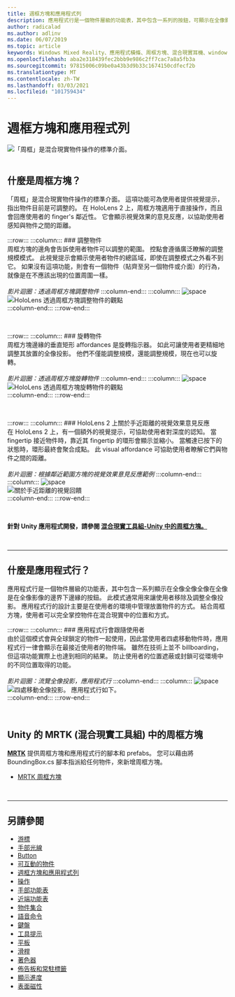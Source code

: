 ```yaml
---
title: 週框方塊和應用程式列
description: 應用程式行是一個物件層級的功能表，其中包含一系列的按鈕，可顯示在全像影像的範圍下邊緣。
author: radicalad
ms.author: adlinv
ms.date: 06/07/2019
ms.topic: article
keywords: Windows Mixed Reality、應用程式橫條、周框方塊、混合現實耳機、windows mixed reality 耳機、虛擬實境耳機、HoloLens、MRTK、混合現實工具組
ms.openlocfilehash: aba2e318439fec2bbb9e986c2ff7cac7a8a5fb3a
ms.sourcegitcommit: 97815006c09be0a43b3d9b33c1674150cdfecf2b
ms.translationtype: MT
ms.contentlocale: zh-TW
ms.lasthandoff: 03/03/2021
ms.locfileid: "101759434"
---
```

# <a name="bounding-box-and-app-bar"></a>週框方塊和應用程式列
![「周框」是混合現實物件操作的標準介面。](images/UX_Hero_BoundingBox.jpg)<br>
<br>

## <a name="what-is-the-bounding-box"></a>什麼是周框方塊？

「周框」是混合現實物件操作的標準介面。 這項功能可為使用者提供視覺提示，指出物件目前是可調整的。 在 HoloLens 2 上，周框方塊適用于直接操作，而且會回應使用者的 finger's 鄰近性。 它會顯示視覺效果的意見反應，以協助使用者感知與物件之間的距離。

:::row:::
    :::column:::
        ### <a name="scaling-an-objectbr"></a>調整物件<br>
        周框方塊的邊角會告訴使用者物件可以調整的範圍。 控點會遵循廣泛瞭解的調整規模模式。 此視覺提示會顯示使用者物件的總區域，即使在調整模式之外看不到它。 如果沒有這項功能，則會有一個物件（貼齊至另一個物件或介面）的行為，就像是在不應該出現的位置周圍一樣。<br>
        <br>
        *影片迴圈：透過周框方塊調整物件*
    :::column-end:::
        :::column:::
        ![space](images/spacer-20x582.png)<br>
       ![HoloLens 透過周框方塊調整物件的觀點](images/HoloLens2_BoundingBox.gif)<br>
    :::column-end:::
:::row-end:::

<br>

:::row:::
    :::column:::
        ### <a name="rotating-an-objectbr"></a>旋轉物件<br>
        周框方塊邊緣的垂直矩形 affordances 是旋轉指示器。 如此可讓使用者更精細地調整其放置的全像投影。 他們不僅能調整規模，還能調整規模，現在也可以旋轉。<br>
        <br>
        *影片迴圈：透過周框方塊旋轉物件*
    :::column-end:::
        :::column:::
        ![space](images/spacer-20x582.png)<br>
       ![HoloLens 透過周框方塊旋轉物件的觀點](images/HoloLens2_BoundingBox_Rotate.gif)<br>
    :::column-end:::
:::row-end:::

<br>

:::row:::
    :::column:::
        ### <a name="visual-feedback-on-hand-proximity-on-hololens-2br"></a>HoloLens 2 上關於手近距離的視覺效果意見反應<br>
        在 HoloLens 2 上，有一個額外的視覺提示，可協助使用者對深度的認知。 當 fingertip 接近物件時，靠近其 fingertip 的環形會顯示並縮小。 當觸達已按下的狀態時，環形最終會聚合成點。 此 visual affordance 可協助使用者瞭解它們與物件之間的距離。<br>
        <br>
        *影片迴圈：根據鄰近範圍方塊的視覺效果意見反應範例*
    :::column-end:::
        :::column:::
        ![space](images/spacer-20x582.png)<br>
       ![關於手近距離的視覺回饋](images/HoloLens2_Proximity.gif)<br>
    :::column-end:::
:::row-end:::

<br>

**針對 Unity 應用程式開發，請參閱 [混合現實工具組-Unity 中的周框方塊。](https://microsoft.github.io/MixedRealityToolkit-Unity/Documentation/README_BoundingBox.html)**

<br>

---

## <a name="what-is-the-app-bar"></a>什麼是應用程式行？

應用程式行是一個物件層級的功能表，其中包含一系列顯示在全像全像全像在全像是在全像影像的邊界下邊緣的按鈕。 此模式通常用來讓使用者移除及調整全像投影。 應用程式行的設計主要是在使用者的環境中管理放置物件的方式。 結合周框方塊，使用者可以完全掌控物件在混合現實中的位置和方式。

:::row:::
    :::column:::
        ### <a name="the-app-bar-follows-the-userbr"></a>應用程式行會跟隨使用者<br>
        由於這個模式會與全球鎖定的物件一起使用，因此當使用者四處移動物件時，應用程式行一律會顯示在最接近使用者的物件端。 雖然在技術上並不 billboarding，但這項功能實際上也達到相同的結果。 防止使用者的位置遮蔽或封鎖可從環境中的不同位置取得的功能。 <br>
        <br>
        *影片迴圈：流覽全像投影，應用程式行*
    :::column-end:::
        :::column:::
        ![space](images/spacer-20x582.png)<br>
       ![四處移動全像投影。 應用程式行如下。](images/HoloLens2_AppBarFollowing.gif)<br>
    :::column-end:::
:::row-end:::

<br>


## <a name="bounding-box-in-mrtk-mixed-reality-toolkit-for-unity"></a>Unity 的 MRTK (混合現實工具組) 中的周框方塊
**[MRTK](https://github.com/Microsoft/MixedRealityToolkit-Unity)** 提供周框方塊和應用程式行的腳本和 prefabs。 您可以藉由將 BoundingBox.cs 腳本指派給任何物件，來新增周框方塊。

* [MRTK 周框方塊](https://docs.microsoft.com/windows/mixed-reality/mrtk-docs/features/ux-building-blocks/bounding-box.md)


<br>

---


## <a name="see-also"></a>另請參閱

* [游標](cursors.md)
* [手部光線](point-and-commit.md)
* [Button](button.md)
* [可互動的物件](interactable-object.md)
* [週框方塊和應用程式列](app-bar-and-bounding-box.md)
* [操作](direct-manipulation.md)
* [手部功能表](hand-menu.md)
* [近端功能表](near-menu.md)
* [物件集合](object-collection.md)
* [語音命令](voice-input.md)
* [鍵盤](keyboard.md)
* [工具提示](tooltip.md)
* [平板](slate.md)
* [滑桿](slider.md)
* [著色器](shader.md)
* [佈告板和常駐標籤](billboarding-and-tag-along.md)
* [顯示進度](progress.md)
* [表面磁性](surface-magnetism.md)
